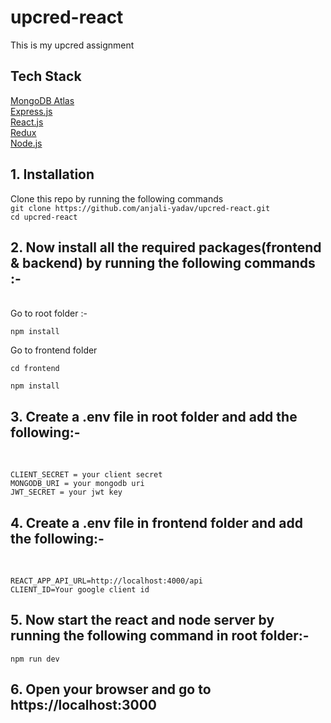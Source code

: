 # upcred-react
This is my upcred assignment
<br />
## Tech Stack <br />
[MongoDB Atlas](https://www.mongodb.com/cloud/atlas) <br />
[Express.js](https://expressjs.com/) <br />
[React.js](https://reactjs.org/) <br />
[Redux](https://react-redux.js.org/) <br />
[Node.js](https://nodejs.org/en/) 
<br />
## 1. Installation <br />
Clone this repo by running the following commands <br />
`git clone https://github.com/anjali-yadav/upcred-react.git` <br />
`cd upcred-react` 
<br />
## 2. Now install all the required packages(frontend & backend) by running the following commands :-
<br />
Go to root folder :- <br />

`npm install` <br />

Go to frontend folder <br />

`cd frontend` <br />

`npm install ` <br />
## 3. Create a .env file in root folder and add the following:-
<br />

`CLIENT_SECRET = your client secret` <br />
`MONGODB_URI = your mongodb uri ` <br />
`JWT_SECRET = your jwt key` <br />

## 4. Create a .env file in frontend folder and add the following:-
<br />

`REACT_APP_API_URL=http://localhost:4000/api` <br />
`CLIENT_ID=Your google client id` <br />

## 5. Now start the react and node server by running the following command in root folder:- <br />
`
npm run dev
`
<br />
## 6. Open your browser and go to https://localhost:3000
